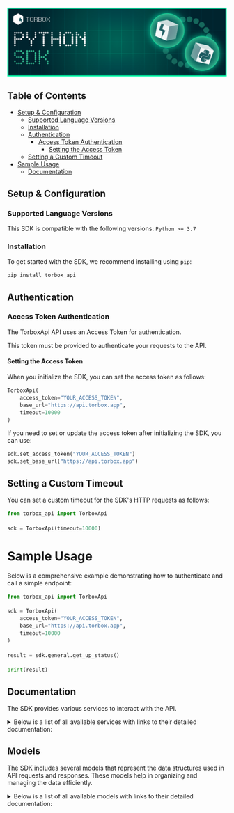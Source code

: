 ![Logo](https://raw.githubusercontent.com/TorBox-App/torbox-sdk-py/main/assets/banner.png)

## Table of Contents

- [Setup \& Configuration](#setup--configuration)
  - [Supported Language Versions](#supported-language-versions)
  - [Installation](#installation)
  - [Authentication](#authentication)
    - [Access Token Authentication](#access-token-authentication)
      - [Setting the Access Token](#setting-the-access-token)
  - [Setting a Custom Timeout](#setting-a-custom-timeout)
- [Sample Usage](#sample-usage)
  - [Documentation](#documentation)

## Setup & Configuration

### Supported Language Versions

This SDK is compatible with the following versions: `Python >= 3.7`

### Installation

To get started with the SDK, we recommend installing using `pip`:

```bash
pip install torbox_api
```

## Authentication

### Access Token Authentication

The TorboxApi API uses an Access Token for authentication.

This token must be provided to authenticate your requests to the API.

#### Setting the Access Token

When you initialize the SDK, you can set the access token as follows:

```py
TorboxApi(
    access_token="YOUR_ACCESS_TOKEN",
    base_url="https://api.torbox.app",
    timeout=10000
)
```

If you need to set or update the access token after initializing the SDK, you can use:

```py
sdk.set_access_token("YOUR_ACCESS_TOKEN")
sdk.set_base_url("https://api.torbox.app")
```

## Setting a Custom Timeout

You can set a custom timeout for the SDK's HTTP requests as follows:

```py
from torbox_api import TorboxApi

sdk = TorboxApi(timeout=10000)
```

# Sample Usage

Below is a comprehensive example demonstrating how to authenticate and call a simple endpoint:

```py
from torbox_api import TorboxApi

sdk = TorboxApi(
    access_token="YOUR_ACCESS_TOKEN",
    base_url="https://api.torbox.app",
    timeout=10000
)

result = sdk.general.get_up_status()

print(result)

```

## Documentation

The SDK provides various services to interact with the API.

<details> 
<summary>Below is a list of all available services with links to their detailed documentation:</summary>

| Name                                                                             |
| :------------------------------------------------------------------------------- |
| [TorrentsService](documentation/services/TorrentsService.md)                     |
| [UsenetService](documentation/services/UsenetService.md)                         |
| [WebDownloadsDebridService](documentation/services/WebDownloadsDebridService.md) |
| [GeneralService](documentation/services/GeneralService.md)                       |
| [NotificationsService](documentation/services/NotificationsService.md)           |
| [UserService](documentation/services/UserService.md)                             |
| [RssFeedsService](documentation/services/RssFeedsService.md)                     |
| [IntegrationsService](documentation/services/IntegrationsService.md)             |

</details>

## Models

The SDK includes several models that represent the data structures used in API requests and responses. These models help in organizing and managing the data efficiently.

<details> 
<summary>Below is a list of all available models with links to their detailed documentation:</summary>

| Name                                                                                                     | Description |
| :------------------------------------------------------------------------------------------------------- | :---------- |
| [CreateTorrentRequest](documentation/models/CreateTorrentRequest.md)                                     |             |
| [CreateTorrentOkResponse](documentation/models/CreateTorrentOkResponse.md)                               |             |
| [ControlTorrentOkResponse](documentation/models/ControlTorrentOkResponse.md)                             |             |
| [ControlQueuedTorrentOkResponse](documentation/models/ControlQueuedTorrentOkResponse.md)                 |             |
| [RequestDownloadLinkOkResponse](documentation/models/RequestDownloadLinkOkResponse.md)                   |             |
| [GetTorrentListOkResponse](documentation/models/GetTorrentListOkResponse.md)                             |             |
| [GetTorrentCachedAvailabilityOkResponse](documentation/models/GetTorrentCachedAvailabilityOkResponse.md) |             |
| [SearchAllTorrentsFromScraperOkResponse](documentation/models/SearchAllTorrentsFromScraperOkResponse.md) |             |
| [ExportTorrentDataOkResponse](documentation/models/ExportTorrentDataOkResponse.md)                       |             |
| [GetTorrentInfoOkResponse](documentation/models/GetTorrentInfoOkResponse.md)                             |             |
| [CreateUsenetDownloadRequest](documentation/models/CreateUsenetDownloadRequest.md)                       |             |
| [CreateUsenetDownloadOkResponse](documentation/models/CreateUsenetDownloadOkResponse.md)                 |             |
| [GetUsenetListOkResponse](documentation/models/GetUsenetListOkResponse.md)                               |             |
| [CreateWebDownloadRequest](documentation/models/CreateWebDownloadRequest.md)                             |             |
| [CreateWebDownloadOkResponse](documentation/models/CreateWebDownloadOkResponse.md)                       |             |
| [GetWebDownloadListOkResponse](documentation/models/GetWebDownloadListOkResponse.md)                     |             |
| [GetUpStatusOkResponse](documentation/models/GetUpStatusOkResponse.md)                                   |             |
| [GetStatsOkResponse](documentation/models/GetStatsOkResponse.md)                                         |             |
| [GetNotificationFeedOkResponse](documentation/models/GetNotificationFeedOkResponse.md)                   |             |
| [GetUserDataOkResponse](documentation/models/GetUserDataOkResponse.md)                                   |             |
| [AddReferralToAccountOkResponse](documentation/models/AddReferralToAccountOkResponse.md)                 |             |
| [GetAllJobsOkResponse](documentation/models/GetAllJobsOkResponse.md)                                     |             |
| [GetAllJobsByHashOkResponse](documentation/models/GetAllJobsByHashOkResponse.md)                         |             |

</details>
